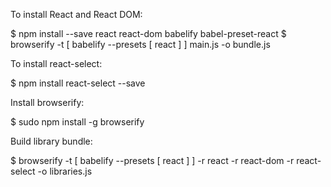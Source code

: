 
To install React and React DOM:

$ npm install --save react react-dom babelify babel-preset-react
$ browserify -t [ babelify --presets [ react ] ] main.js -o bundle.js


To install react-select:

$ npm install react-select --save

Install browserify:

$ sudo npm install -g browserify

Build library bundle:

$ browserify -t [ babelify --presets [ react ] ] -r react -r react-dom -r react-select -o libraries.js
